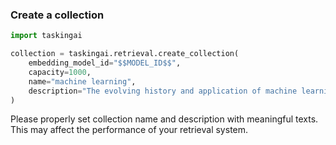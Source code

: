 ### Create a collection

```python
import taskingai

collection = taskingai.retrieval.create_collection(
    embedding_model_id="$$MODEL_ID$$",
    capacity=1000,
    name="machine learning",
    description="The evolving history and application of machine learning"
)
```

Please properly set collection name and description with meaningful texts. This may affect the performance of your retrieval system.
